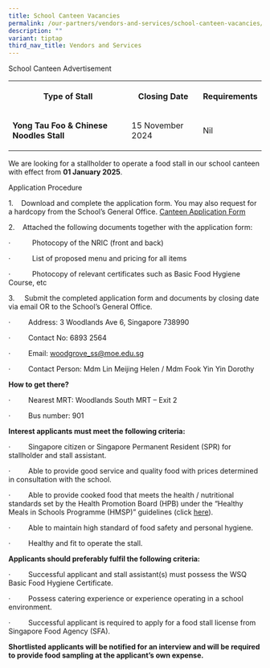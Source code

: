 ```yaml
---
title: School Canteen Vacancies
permalink: /our-partners/vendors-and-services/school-canteen-vacancies/
description: ""
variant: tiptap
third_nav_title: Vendors and Services
---
```

<p>School Canteen Advertisement</p>
<table style="minWidth: 75px">
<colgroup>
<col>
<col>
<col>
</colgroup>
<tbody>
<tr>
<th rowspan="1" colspan="1">
<p>Type of Stall</p>
</th>
<th rowspan="1" colspan="1">
<p>Closing Date</p>
</th>
<th rowspan="1" colspan="1">
<p>Requirements</p>
</th>
</tr>
<tr>
<td rowspan="1" colspan="1">
<p><strong>Yong Tau Foo &amp; Chinese Noodles Stall</strong>
</p>
</td>
<td rowspan="1" colspan="1">
<p>15 November 2024</p>
</td>
<td rowspan="1" colspan="1">
<p>Nil</p>
</td>
</tr>
</tbody>
</table>
<p>We are looking for a stallholder to operate a food stall in our school
canteen with effect from&nbsp;<strong>01 January 2025</strong>.</p>
<p>Application Procedure</p>
<p>1.&nbsp;&nbsp;&nbsp; Download and complete the application form. You may
also request for a hardcopy from the School’s General Office. <a href="/files/APPLICATION_FOR_CANTEEN_STALL.pdf" rel="noopener nofollow" target="_blank">Canteen Application Form</a>
</p>
<p>2.&nbsp;&nbsp;&nbsp; Attached the following documents together with the
application form:</p>
<p>·&nbsp;&nbsp;&nbsp;&nbsp;&nbsp;&nbsp;&nbsp;&nbsp;&nbsp;&nbsp; Photocopy
of the NRIC (front and back)</p>
<p>·&nbsp;&nbsp;&nbsp;&nbsp;&nbsp;&nbsp;&nbsp;&nbsp;&nbsp;&nbsp; List of
proposed menu and pricing for all items</p>
<p>·&nbsp;&nbsp;&nbsp;&nbsp;&nbsp;&nbsp;&nbsp;&nbsp;&nbsp;&nbsp; Photocopy
of relevant certificates such as Basic Food Hygiene Course, etc</p>
<p>3.&nbsp;&nbsp;&nbsp;&nbsp; Submit the completed application form and documents
by closing date via email OR to the School’s General Office.</p>
<p>·&nbsp;&nbsp;&nbsp;&nbsp;&nbsp;&nbsp;&nbsp;&nbsp; Address: 3 Woodlands
Ave 6, Singapore 738990</p>
<p>·&nbsp;&nbsp;&nbsp;&nbsp;&nbsp;&nbsp;&nbsp;&nbsp; Contact No: 6893 2564</p>
<p>·&nbsp;&nbsp;&nbsp;&nbsp;&nbsp;&nbsp;&nbsp;&nbsp; Email: <a href="mailto:woodgrove_ss@moe.edu.sg" rel="noopener noreferrer nofollow" target="_blank">woodgrove_ss@moe.edu.sg</a>
</p>
<p>·&nbsp;&nbsp;&nbsp;&nbsp;&nbsp;&nbsp;&nbsp;&nbsp; Contact Person: Mdm
Lin Meijing Helen / Mdm Fook Yin Yin Dorothy</p>
<p><strong>How to get there?</strong>
</p>
<p>·&nbsp;&nbsp;&nbsp;&nbsp;&nbsp;&nbsp;&nbsp;&nbsp; Nearest MRT: Woodlands
South MRT – Exit 2</p>
<p>·&nbsp;&nbsp;&nbsp;&nbsp;&nbsp;&nbsp;&nbsp;&nbsp; Bus number: 901</p>
<p><strong>Interest applicants must meet the following criteria:</strong>
</p>
<p>·&nbsp;&nbsp;&nbsp;&nbsp;&nbsp;&nbsp;&nbsp;&nbsp; Singapore citizen or
Singapore Permanent Resident (SPR) for stallholder and stall assistant.</p>
<p>·&nbsp;&nbsp;&nbsp;&nbsp;&nbsp;&nbsp;&nbsp;&nbsp; Able to provide good
service and quality food with prices determined in consultation with the
school.</p>
<p>·&nbsp;&nbsp;&nbsp;&nbsp;&nbsp;&nbsp;&nbsp;&nbsp; Able to provide cooked
food that meets the health / nutritional standards set by the Health Promotion
Board (HPB) under the “Healthy Meals in Schools Programme (HMSP)” guidelines
(click&nbsp;<a href="https://www.hpb.gov.sg/schools/school-programmes/healthy-meals-in-schools-programme" rel="noopener noreferrer nofollow" target="_blank">here</a>).</p>
<p>·&nbsp;&nbsp;&nbsp;&nbsp;&nbsp;&nbsp;&nbsp;&nbsp; Able to maintain high
standard of food safety and personal hygiene.</p>
<p>·&nbsp;&nbsp;&nbsp;&nbsp;&nbsp;&nbsp;&nbsp;&nbsp; Healthy and fit to operate
the stall.</p>
<p><strong>Applicants should preferably fulfil the following criteria:</strong>
</p>
<p>·&nbsp;&nbsp;&nbsp;&nbsp;&nbsp;&nbsp;&nbsp;&nbsp; Successful applicant
and stall assistant(s) must possess the WSQ Basic Food Hygiene Certificate.</p>
<p>·&nbsp;&nbsp;&nbsp;&nbsp;&nbsp;&nbsp;&nbsp;&nbsp; Possess catering experience
or experience operating in a school environment.</p>
<p>·&nbsp;&nbsp;&nbsp;&nbsp;&nbsp;&nbsp;&nbsp;&nbsp; Successful applicant
is required to apply for a food stall license from Singapore Food Agency
(SFA).</p>
<p><strong>Shortlisted applicants will be notified for an interview and will be required to provide food sampling at the applicant’s own expense.</strong>
</p>